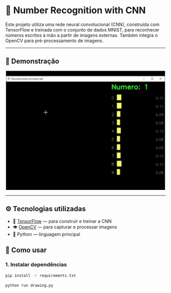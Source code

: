 # 🧠 Number Recognition with CNN

Este projeto utiliza uma rede neural convolucional (CNN), construída com TensorFlow e treinada com o conjunto de dados MNIST, para reconhecer números escritos à mão a partir de imagens externas. Também integra o OpenCV para pré-processamento de imagens.

---

## 📸 Demonstração

<p align="center">
  <img src="demo.gif" alt="Demo de reconhecimento" width="500"/>
</p>

---

## ⚙️ Tecnologias utilizadas

- 🧠 [TensorFlow](https://www.tensorflow.org/) — para construir e treinar a CNN
- 👁 [OpenCV](https://opencv.org/) — para capturar e processar imagens
- 🐍 Python — linguagem principal

## 🚀 Como usar

### 1. Instalar dependências

```bash
pip install -r requirements.txt
```

```bash
python run drawing.py
```
